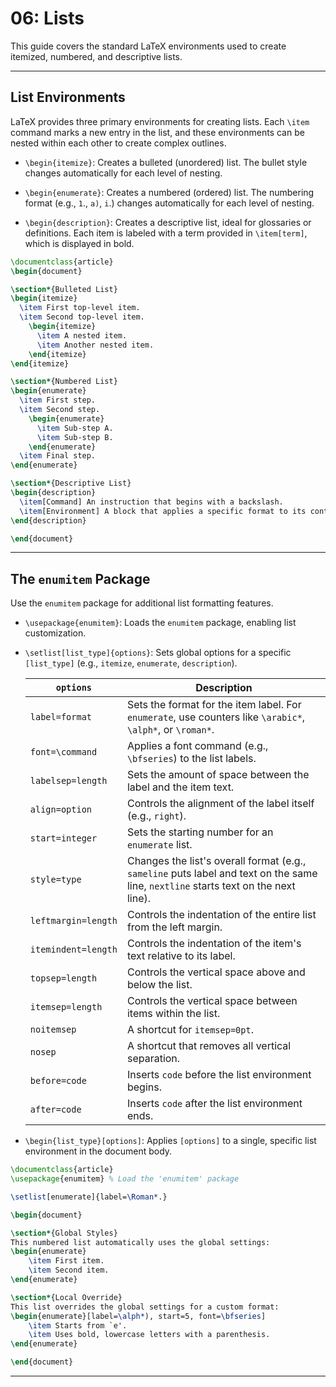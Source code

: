 # 06: Lists

This guide covers the standard LaTeX environments used to create itemized, numbered, and descriptive lists.

---

## List Environments

LaTeX provides three primary environments for creating lists. Each `\item` command marks a new entry in the list, and these environments can be nested within each other to create complex outlines.

- `\begin{itemize}`: Creates a bulleted (unordered) list. The bullet style changes automatically for each level of nesting.

- `\begin{enumerate}`: Creates a numbered (ordered) list. The numbering format (e.g., `1`., `a)`, `i`.) changes automatically for each level of nesting.

- `\begin{description}`: Creates a descriptive list, ideal for glossaries or definitions. Each item is labeled with a term provided in `\item[term]`, which is displayed in bold.

```latex
\documentclass{article}
\begin{document}

\section*{Bulleted List}
\begin{itemize}
  \item First top-level item.
  \item Second top-level item.
    \begin{itemize}
      \item A nested item.
      \item Another nested item.
    \end{itemize}
\end{itemize}

\section*{Numbered List}
\begin{enumerate}
  \item First step.
  \item Second step.
    \begin{enumerate}
      \item Sub-step A.
      \item Sub-step B.
    \end{enumerate}
  \item Final step.
\end{enumerate}

\section*{Descriptive List}
\begin{description}
  \item[Command] An instruction that begins with a backslash.
  \item[Environment] A block that applies a specific format to its content.
\end{description}

\end{document}
```

---

## The `enumitem` Package

Use the `enumitem` package for additional list formatting features.

- `\usepackage{enumitem}`: Loads the `enumitem` package, enabling list customization.

- `\setlist[list_type]{options}`: Sets global options for a specific `[list_type]` (e.g., `itemize`, `enumerate`, `description`).

  | `options`           | Description                                                                                                                         |
  | ------------------- | ----------------------------------------------------------------------------------------------------------------------------------- |
  | `label=format`      | Sets the format for the item label. For `enumerate`, use counters like `\arabic*`, `\alph*`, or `\roman*`.                          |
  | `font=\command`     | Applies a font command (e.g., `\bfseries`) to the list labels.                                                                      |
  | `labelsep=length`   | Sets the amount of space between the label and the item text.                                                                       |
  | `align=option`      | Controls the alignment of the label itself (e.g., `right`).                                                                         |
  | `start=integer`     | Sets the starting number for an `enumerate` list.                                                                                   |
  | `style=type`        | Changes the list's overall format (e.g., `sameline` puts label and text on the same line, `nextline` starts text on the next line). |
  | `leftmargin=length` | Controls the indentation of the entire list from the left margin.                                                                   |
  | `itemindent=length` | Controls the indentation of the item's text relative to its label.                                                                  |
  | `topsep=length`     | Controls the vertical space above and below the list.                                                                               |
  | `itemsep=length`    | Controls the vertical space between items within the list.                                                                          |
  | `noitemsep`         | A shortcut for `itemsep=0pt`.                                                                                                       |
  | `nosep`             | A shortcut that removes all vertical separation.                                                                                    |
  | `before=code`       | Inserts `code` before the list environment begins.                                                                                  |
  | `after=code`        | Inserts `code` after the list environment ends.                                                                                     |

- `\begin{list_type}[options]`: Applies `[options]` to a single, specific list environment in the document body.

```latex
\documentclass{article}
\usepackage{enumitem} % Load the 'enumitem' package

\setlist[enumerate]{label=\Roman*.}

\begin{document}

\section*{Global Styles}
This numbered list automatically uses the global settings:
\begin{enumerate}
    \item First item.
    \item Second item.
\end{enumerate}

\section*{Local Override}
This list overrides the global settings for a custom format:
\begin{enumerate}[label=\alph*), start=5, font=\bfseries]
    \item Starts from `e'.
    \item Uses bold, lowercase letters with a parenthesis.
\end{enumerate}

\end{document}
```

---
